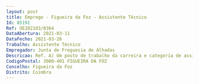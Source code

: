 ```yaml
--- 
layout: post
title: Emprego - Figueira da Foz - Assistente Técnico
Id: 85191
Ref: OE202103/0364
DataAbertura: 2021-03-11
DataFecho: 2021-03-26
Trabalho: Assistente Técnico
Empregador: Junta de Freguesia de Alhadas
Descricao: Ref. A) Um posto de trabalho da carreira e categoria de assistente técnico.Área de trabalho  Secretaria da Junta.Serviços administrativos da Junta de Freguesia   Atendimento ao público, emissão de atestados, declarações, certificação de documentos e comprovativos, atendendo à necessidade dos fregueses. Arquivo documental e digital. Licenciamento de canídeos e arquivo de processos. Assegurar a gestão do cadastro dos cemitérios. Assegurar o expediente geral, apoio administrativo ao Órgão Executivo. Recursos Humanos  gestão de férias e folgas, processamento de vencimentos, horas extraordinárias, envio de mapas de descontos para Segurança Social, CGA, Sindicato, ADSE e Autoridade Tributária. Editar mapas de recursos humanos na plataforma da DGAL (SIIAL). Elaboração de Procedimentos Concursais, em todas as suas fases. Contabilidade pública, procedimentos referentes às aquisições necessárias ao normal funcionamento dos serviços, contabilidade corrente da instituição, registo de todas as fases de documentação na plataforma digital, mapas mensais de conta corrente e as suas devidas comunicações à DGAL (SISAL), emitir e cobrar Guias de Receita recibos, realizar pagamentos e reconciliações bancárias e elaborar documentos auxiliares para controlo contabilístico.Posto CTT   Correios de Portugal, S. A. a funcionar na sede desta Junta de Freguesia   assegurar todo o serviço inerente ao posto.
CodigoPostal: 3080-401 FIGUEIRA DA FOZ
Concelho: Figueira da Foz
Distrito: Coimbra
--- 
```

